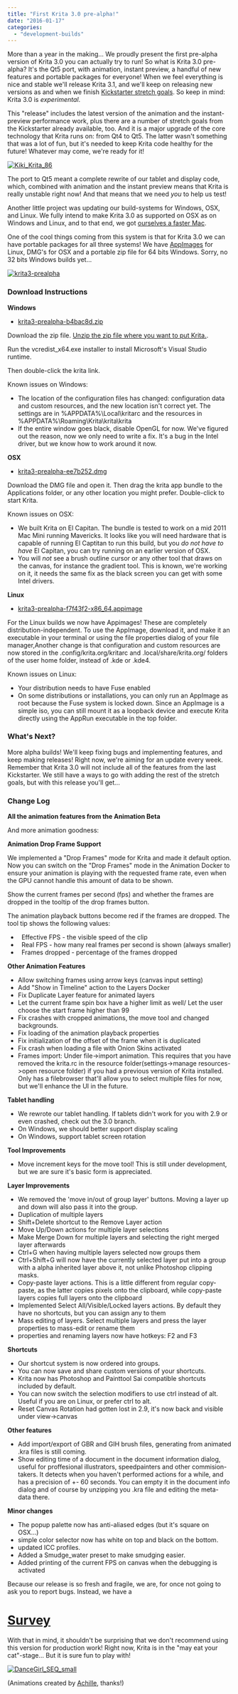 ```yaml
---
title: "First Krita 3.0 pre-alpha!"
date: "2016-01-17"
categories: 
  - "development-builds"
---
```


More than a year in the making... We proudly present the first pre-alpha version of Krita 3.0 you can actually try to run! So what is Krita 3.0 pre-alpha? It's the Qt5 port, with animation, instant preview, a handful of new features and portable packages for everyone! When we feel everything is nice and stable we'll release Krita 3.1, and we'll keep on releasing new versions as and when we finish [Kickstarter stretch goals](https://www.kickstarter.com/projects/krita/krita-free-paint-app-lets-make-it-faster-than-phot). So keep in mind: Krita 3.0 is _experimental_.

This "release" includes the latest version of the animation and the instant-preview performance work, plus there are a number of stretch goals from the Kickstarter already available, too. And it is a major upgrade of the core technology that Krita runs on: from Qt4 to Qt5. The latter wasn't something that was a lot of fun, but it's needed to keep Krita code healthy for the future! Whatever may come, we're ready for it!

[![Kiki_Krita_86](/images/posts/2016/Kiki_Krita_86.gif)](/images/posts/2016/Kiki_Krita_86.gif)

The port to Qt5 meant a complete rewrite of our tablet and display code, which, combined with animation and the instant preview means that Krita is really unstable right now! And that means that we need _you_ to help us test!

Another little project was updating our build-systems for Windows, OSX, and Linux. We fully intend to make Krita 3.0 as supported on OSX as on Windows and Linux, and to that end, we got [ourselves a faster Mac](http://www.valdyas.org/fading/index.cgi/hardware/macbookpro.html).

One of the cool things coming from this system is that for Krita 3.0 we can have portable packages for all three systems! We have [AppImages](http://appimage.org/) for Linux, DMG's for OSX and a portable zip file for 64 bits Windows. Sorry, no 32 bits Windows builds yet...

[![krita3-prealpha](/images/posts/2016/krita3-prealpha-1024x621.png)](/images/posts/2016/krita3-prealpha.png)

### Download Instructions

**Windows**

- [krita3-prealpha-b4bac8d.zip](http://files.kde.org/krita/3/windows/krita3-prealpha-b4bac8d.zip)

Download the zip file. [Unzip the zip file where you want to put Krita.](http://windows.microsoft.com/en-us/windows-10/zip-and-unzip-files#v1h=tab02).

Run the vcredist_x64.exe installer to install Microsoft's Visual Studio runtime.

Then double-click the krita link.

Known issues on Windows:

- The location of the configuration files has changed: configuration data and custom resources, and the new location isn't correct yet. The settings are in %APPDATA%\\Local\\kritarc and the resources in %APPDATA%\\Roaming\\Krita\\krita\\krita
- If the entire window goes black, disable OpenGL for now. We've figured out the reason, now we only need to write a fix. It's a bug in the Intel driver, but we know how to work around it now.

**OSX**

- [krita3-prealpha-ee7b252.dmg](http://files.kde.org/krita/3/osx/krita3-prealpha-ee7b252.dmg)

Download the DMG file and open it. Then drag the krita app bundle to the Applications folder, or any other location you might prefer. Double-click to start Krita.

Known issues on OSX:

- We built Krita on El Capitan. The bundle is tested to work on a mid 2011 Mac Mini running Mavericks. It looks like you will need hardware that is capable of running El Captitan to run this build, but you _do not have to have_ El Capitan, you can try running on an earlier version of OSX.
- You will _not_ see a brush outline cursor or any other tool that draws on the canvas, for instance the gradient tool. This is known, we're working on it, it needs the same fix as the black screen you can get with some Intel drivers.

**Linux**

- [krita3-prealpha-f7f43f2-x86_64.appimage](http://files.kde.org/krita/3/linux/krita3-prealpha-f7f43f2-x86_64.appimage)

For the Linux builds we now have Appimages! These are completely distribution-independent. To use the AppImage, download it, and make it an executable in your terminal or using the file properties dialog of your file manager,Another change is that configuration and custom resources are now stored in the .config/krita.org/kritarc and .local/share/krita.org/ folders of the user home folder, instead of .kde or .kde4.

Known issues on Linux:

- Your distribution needs to have Fuse enabled
- On some distributions or installations, you can only run an AppImage as root because the Fuse system is locked down. Since an AppImage is a simple iso, you can still mount it as a loopback device and execute Krita directly using the AppRun executable in the top folder.

### What's Next?

More alpha builds! We'll keep fixing bugs and implementing features, and keep making releases! Right now, we're aiming for an update every week. Remember that Krita 3.0 will not include all of the features from the last Kickstarter. We still have a ways to go with adding the rest of the stretch goals, but with this release you'll get...

### Change Log

**All the animation features from the Animation Beta**

And more animation goodness:

**Animation Drop Frame Support**

We implemented a "Drop Frames" mode for Krita and made it default option. Now you can switch on the "Drop Frames" mode in the Animation Docker to ensure your animation is playing with the requested frame rate, even when the GPU cannot handle this amount of data to be shown.

Show the current frames per second (fps) and whether the frames are dropped in the tooltip of the drop frames button.

The animation playback buttons become red if the frames are dropped. The tool tip shows the following values:

-   Effective FPS - the visible speed of the clip
-   Real FPS - how many real frames per second is shown (always smaller)
-   Frames dropped - percentage of the frames dropped

**Other Animation Features**

- Allow switching frames using arrow keys (canvas input setting)
- Add "Show in Timeline" action to the Layers Docker
- Fix Duplicate Layer feature for animated layers
- Let the current frame spin box have a higher limit as well/ Let the user choose the start frame higher than 99
- Fix crashes with cropped animations, the move tool and changed backgrounds.
- Fix loading of the animation playback properties
- Fix initialization of the offset of the frame when it is duplicated
- Fix crash when loading a file with Onion Skins activated
- Frames import: Under file->import animation. This requires that you have removed the krita.rc in the resource folder(settings->manage resources->open resource folder) if you had a previous version of Krita installed. Only has a filebrowser that'll allow you to select multiple files for now, but we'll enhance the UI in the future.

**Tablet handling**

- We rewrote our tablet handling. If tablets didn't work for you with 2.9 or even crashed, check out the 3.0 branch.
- On Windows, we should better support display scaling
- On Windows, support tablet screen rotation

**Tool Improvements**

- Move increment keys for the move tool! This is still under development, but we are sure it's basic form is appreciated.

**Layer Improvements**

- We removed the 'move in/out of group layer' buttons. Moving a layer up and down will also pass it into the group.
- Duplication of multiple layers
- Shift+Delete shortcut to the Remove Layer action
- Move Up/Down actions for multiple layer selections
- Make Merge Down for multiple layers and selecting the right merged layer afterwards
- Ctrl+G when having multiple layers selected now groups them
- Ctrl+Shift+G will now have the currently selected layer put into a group with a alpha inherited layer above it, not unlike Photoshop clipping masks.
- Copy-paste layer actions. This is a little different from regular copy-paste, as the latter copies pixels onto the clipboard, while copy-paste layers copies full layers onto the clipboard
- Implemented Select All/Visible/Locked layers actions. By default they have no shortcuts, but you can assign any to them
- Mass editing of layers. Select multiple layers and press the layer properties to mass-edit or rename them
- properties and renaming layers now have hotkeys: F2 and F3

**Shortcuts**

- Our shortcut system is now ordered into groups.
- You can now save and share custom versions of your shortcuts.
- Krita now has Photoshop and Painttool Sai compatible shortcuts included by default.
- You can now switch the selection modifiers to use ctrl instead of alt. Useful if you are on Linux, or prefer ctrl to alt.
- Reset Canvas Rotation had gotten lost in 2.9, it's now back and visible under view->canvas

**Other features**

- Add import/export of GBR and GIH brush files, generating from animated .kra files is still coming.
- Show editing time of a document in the document information dialog, useful for proffesional illustrators, speedpainters and other commision-takers. It detects when you haven't performed actions for a while, and has a precision of +- 60 seconds. You can empty it in the document info dialog and of course by unzipping you .kra file and editing the meta-data there.

**Minor changes**

- The popup palette now has anti-aliased edges (but it's square on OSX...)
- simple color selector now has white on top and black on the bottom.
- updated ICC profiles.
- Added a Smudge_water preset to make smudging easier.
- Added printing of the current FPS on canvas when the debugging is activated

Because our release is so fresh and fragile, we are, for once not going to ask you to report bugs. Instead, we have a

# **[Survey](https://www.surveymonkey.com/r/W87RX6X)**

With that in mind, it shouldn't be surprising that we don't recommend using this version for production work! Right now, Krita is in the "may eat your cat"-stage... But it is sure fun to play with!

[![DanceGirl_SEQ_small](/images/posts/2016/DanceGirl_SEQ_small.gif)](/images/posts/2016/DanceGirl_SEQ_small.gif)

(Animations created by [Achille](http://akill-blazard.blogspot.fr/), thanks!)
